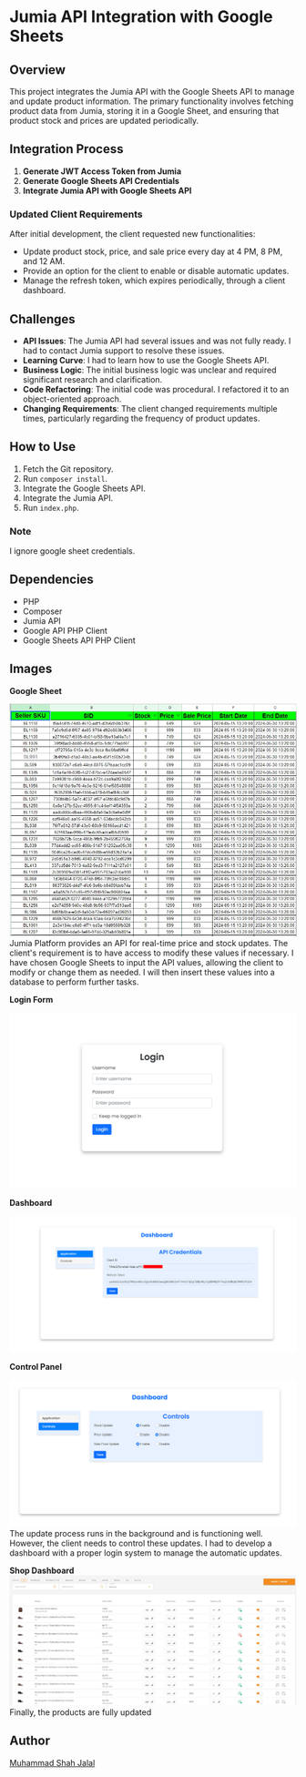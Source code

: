 # Jumia API Integration with Google Sheets

## Overview

This project integrates the Jumia API with the Google Sheets API to manage and update product information. The primary functionality involves fetching product data from Jumia, storing it in a Google Sheet, and ensuring that product stock and prices are updated periodically.

## Integration Process

1. **Generate JWT Access Token from Jumia**
2. **Generate Google Sheets API Credentials**
3. **Integrate Jumia API with Google Sheets API**

### Updated Client Requirements

After initial development, the client requested new functionalities:

- Update product stock, price, and sale price every day at 4 PM, 8 PM, and 12 AM.
- Provide an option for the client to enable or disable automatic updates.
- Manage the refresh token, which expires periodically, through a client dashboard.

## Challenges

- **API Issues**: The Jumia API had several issues and was not fully ready. I had to contact Jumia support to resolve these issues.
- **Learning Curve**: I had to learn how to use the Google Sheets API.
- **Business Logic**: The initial business logic was unclear and required significant research and clarification.
- **Code Refactoring**: The initial code was procedural. I refactored it to an object-oriented approach.
- **Changing Requirements**: The client changed requirements multiple times, particularly regarding the frequency of product updates.

## How to Use

1. Fetch the Git repository.
2. Run `composer install`.
3. Integrate the Google Sheets API.
4. Integrate the Jumia API.
5. Run `index.php`.

### Note

I ignore google sheet credentials.

## Dependencies

- PHP
- Composer
- Jumia API
- Google API PHP Client
- Google Sheets API PHP Client

## Images

**Google Sheet**

![Google Sheet](./assets/images/sheet.jpg)
Jumia Platform provides an API for real-time price and stock updates. The client's requirement is to have access to modify these values if necessary. I have chosen Google Sheets to input the API values, allowing the client to modify or change them as needed. I will then insert these values into a database to perform further tasks.

**Login Form**

![Login Form](./assets/images/login-form.png)

**Dashboard**

![Dashboard](./assets/images/dashboard.png)

**Control Panel**

![Control Panel](./assets/images/controls.png)
The update process runs in the background and is functioning well. However, the client needs to control these updates. I had to develop a dashboard with a proper login system to manage the automatic updates.

**Shop Dashboard**
![Shop Dashboard](./assets/images/products.jpg)
Finally, the products are fully updated

## Author

[Muhammad Shah Jalal](https://github.com/shahjalal132)
